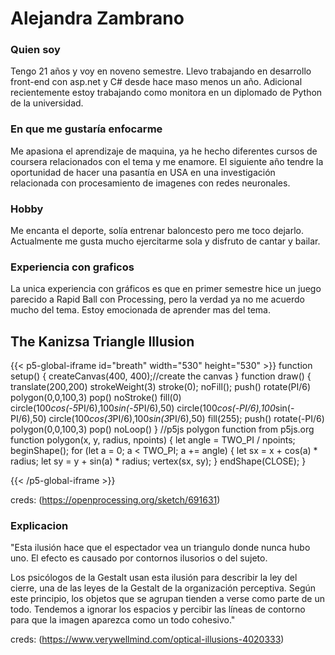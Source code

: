 # Alejandra Zambrano
### Quien soy
Tengo 21 años y voy en noveno semestre. Llevo trabajando en desarrollo front-end con asp.net y C# desde hace maso menos un año. Adicional recientemente estoy trabajando como monitora en un diplomado de Python de la universidad.
### En que me gustaría enfocarme
Me apasiona el aprendizaje de maquina, ya he hecho diferentes cursos de coursera relacionados con el tema y me enamore. El siguiente año tendre la oportunidad de hacer una pasantía en USA en una investigación relacionada con procesamiento de imagenes con redes neuronales.
### Hobby
Me encanta el deporte, solía entrenar baloncesto pero me toco dejarlo. Actualmente me gusta mucho ejercitarme sola y disfruto de cantar y bailar.

### Experiencia con graficos
La unica experiencia con gráficos es que en primer semestre hice un juego parecido a Rapid Ball con Processing, pero la verdad ya no me acuerdo mucho del tema. Estoy emocionada de aprender mas del tema.


## The Kanizsa Triangle Illusion
{{< p5-global-iframe id="breath" width="530" height="530" >}}
function setup() {
  createCanvas(400, 400);//create  the canvas
}
function draw() {
  translate(200,200)
  strokeWeight(3)
  stroke(0);
  noFill();
  push()
  rotate(PI/6)
  polygon(0,0,100,3)
  pop()
  noStroke()
  fill(0)
  circle(100*cos(-5*PI/6),100*sin(-5*PI/6),50)
  circle(100*cos(-PI/6),100*sin(-PI/6),50)
  circle(100*cos(3*PI/6),100*sin(3*PI/6),50)
  fill(255);
  push()
  rotate(-PI/6)
  polygon(0,0,100,3)
  pop()
  noLoop()
}
//p5js polygon function from p5js.org
function polygon(x, y, radius, npoints) {
  let angle = TWO_PI / npoints;
  beginShape();
  for (let a = 0; a < TWO_PI; a += angle) {
    let sx = x + cos(a) * radius;
    let sy = y + sin(a) * radius;
    vertex(sx, sy);
  }
  endShape(CLOSE);
}

{{< /p5-global-iframe >}}

creds: (https://openprocessing.org/sketch/691631)

### Explicacion 
"Esta ilusión hace que el espectador vea un triangulo donde nunca hubo uno. El efecto es causado por contornos ilusorios o del sujeto.

Los psicólogos de la Gestalt usan esta ilusión para describir la ley del cierre, una de las leyes de la Gestalt de la organización perceptiva. Según este principio, los objetos que se agrupan tienden a verse como parte de un todo. Tendemos a ignorar los espacios y percibir las líneas de contorno para que la imagen aparezca como un todo cohesivo."

 creds: (https://www.verywellmind.com/optical-illusions-4020333)

